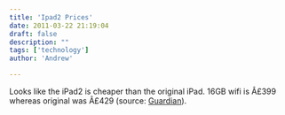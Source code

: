 ```yaml
---
title: 'Ipad2 Prices'
date: 2011-03-22 21:19:04
draft: false
description: ""
tags: ['technology']
author: 'Andrew'

---
```


Looks like the iPad2 is cheaper than the original iPad. 16GB wifi is Â£399 whereas original was Â£429 (source: [Guardian](http://www.guardian.co.uk/technology/blog/2011/mar/22/ipad-apple)).

